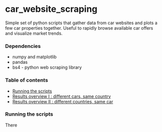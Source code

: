 # car_website_scraping
Simple set of python scripts that gather data from car websites and plots a few car properties together.
Useful to rapidly browse available car offers and visualize market trends.

### Dependencies

* numpy and matplotlib
* pandas
* bs4 - python web scraping library

### Table of contents
* [Running the scripts](#running-the-scripts)
* [Results overview I : different cars, same country](#results-overview-I--different-cars,-same-country)
* [Results overview II : different countries, same car](#results-overview-II--different-countries,-same-car)

### Running the scripts
There
